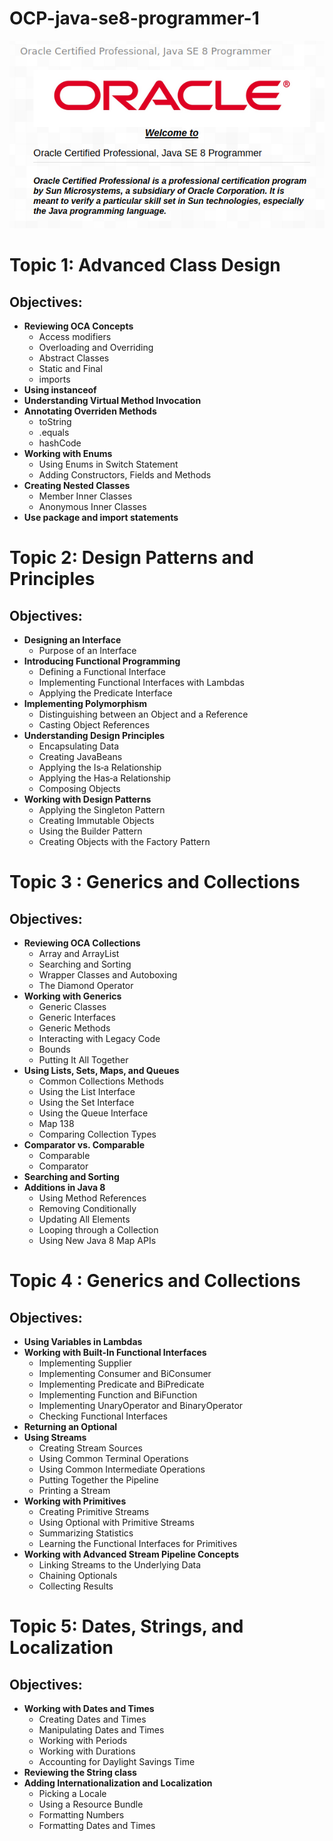 # OCP-java-se8-programmer-1

![](OCP.png)

# Topic 1: Advanced Class Design
## Objectives:
* __Reviewing OCA Concepts__
  * Access modifiers
  * Overloading and Overriding
  * Abstract Classes
  * Static and Final
  * imports
* __Using instanceof__
* __Understanding Virtual Method Invocation__
* __Annotating Overriden Methods__
  * toString
  * .equals
  * hashCode
* __Working with Enums__
  * Using Enums in Switch Statement
  * Adding Constructors, Fields  and Methods
* __Creating Nested Classes__
   * Member Inner Classes
   * Anonymous Inner Classes
* __Use package and import statements__

# Topic 2: Design Patterns and Principles
## Objectives:

* __Designing an Interface__
  * Purpose of an Interface
* __Introducing Functional Programming__
  * Defining a Functional Interface
  * Implementing Functional Interfaces with Lambdas
  * Applying the Predicate Interface
* __Implementing Polymorphism__
  * Distinguishing between an Object and a Reference
  * Casting Object References
* __Understanding Design Principles__
  * Encapsulating Data 
  * Creating JavaBeans 
  * Applying the Is‐a Relationship 
  * Applying the Has‐a Relationship 
  * Composing Objects 
* __Working with Design Patterns__
  * Applying the Singleton Pattern
  * Creating Immutable Objects
  * Using the Builder Pattern
  * Creating Objects with the Factory Pattern

# Topic 3 : Generics and Collections
## Objectives:

* __Reviewing OCA Collections__
  * Array and ArrayList
  * Searching and Sorting
  * Wrapper Classes and Autoboxing
  * The Diamond Operator
* __Working with Generics__
  * Generic Classes
  * Generic Interfaces
  * Generic Methods
  * Interacting with Legacy Code
  * Bounds
  * Putting It All Together
* __Using Lists, Sets, Maps, and Queues__
  * Common Collections Methods
  * Using the List Interface
  * Using the Set Interface
  * Using the Queue Interface
  * Map 138
  * Comparing Collection Types
* __Comparator vs. Comparable__
  * Comparable
  * Comparator
* __Searching and Sorting__
* __Additions in Java 8__
  * Using Method References 
  * Removing Conditionally 
  * Updating All Elements
  * Looping through a Collection
  * Using New Java 8 Map APIs
  
# Topic 4 : Generics and Collections
## Objectives:

* __Using Variables in Lambdas__
* __Working with Built-In Functional Interfaces__
  * Implementing Supplier
  * Implementing Consumer and BiConsumer
  * Implementing Predicate and BiPredicate
  * Implementing Function and BiFunction
  * Implementing UnaryOperator and BinaryOperator
  * Checking Functional Interfaces
* __Returning an Optional__
* __Using Streams__
  * Creating Stream Sources
  * Using Common Terminal Operations
  * Using Common Intermediate Operations
  * Putting Together the Pipeline
  * Printing a Stream
* __Working with Primitives__
  * Creating Primitive Streams
  * Using Optional with Primitive Streams
  * Summarizing Statistics
  * Learning the Functional Interfaces for Primitives
* __Working with Advanced Stream Pipeline Concepts__
  * Linking Streams to the Underlying Data
  * Chaining Optionals
  * Collecting Results
  
# Topic 5: Dates, Strings, and Localization

## Objectives:

* __Working with Dates and Times__
  * Creating Dates and Times
  * Manipulating Dates and Times
  * Working with Periods
  * Working with Durations
  * Accounting for Daylight Savings Time 
* __Reviewing the String class__ 
* __Adding Internationalization and Localization__
  * Picking a Locale
  * Using a Resource Bundle
  * Formatting Numbers
  * Formatting Dates and Times
